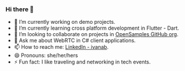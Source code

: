 ### Hi there 👋

- 🔭 I’m currently working on demo projects.    
- 🌱 I’m currently learning cross platform development in Flutter - Dart.  <!--React and Redux.--><!--OAuth/Passport.js and authentication with JWT.--> <!--S.O.L.I.D. Principles.--> <!--exploring my interests.-->
- 👯 I’m looking to collaborate on projects in [OpenSamples GitHub org](https://github.com/OpenSamples).<!--- 🤔 I’m looking for help with writing unit tests for projects in OpenSamples.-->
- 💬 Ask me about WebRTC in C# client applications.
- 📫 How to reach me: [LinkedIn - ivanab](https://www.linkedin.com/in/ivanab/).
- 😄 Pronouns: she/her/hers
- ⚡ Fun fact: I like traveling and networking in tech events.
